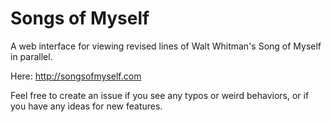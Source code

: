 # Songs of Myself

A web interface for viewing revised lines of Walt Whitman's Song of Myself in parallel.

Here: http://songsofmyself.com

Feel free to create an issue if you see any typos or weird behaviors, or if you have any ideas for new features.